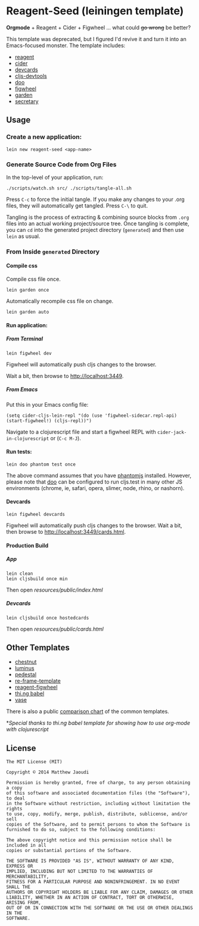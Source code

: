 # Reagent-Seed (leiningen template)

**Orgmode** + Reagent + Cider + Figwheel ... what could ~~go wrong~~ be better?

This template was deprecated, but I figured I'd revive it and turn it
into an Emacs-focused monster.  The template includes:

* [reagent](https://github.com/reagent-project/reagent)
* [cider](https://github.com/clojure-emacs/cider)
* [devcards](https://github.com/bhauman/devcards)
* [cljs-devtools](https://github.com/binaryage/cljs-devtools)
* [doo](https://github.com/bensu/doo)
* [figwheel](https://github.com/bhauman/lein-figwheel)
* [garden](https://github.com/noprompt/garden)
* [secretary](https://github.com/gf3/secretary)

## Usage

### Create a new application:

```
lein new reagent-seed <app-name>
```

### Generate Source Code from Org Files

In the top-level of your application, run:

```
./scripts/watch.sh src/ ./scripts/tangle-all.sh
```

Press `C-c` to force the initial tangle. If you make any changes to
your .org files, they will automatically get tangled. Press `C-\` to
quit.

Tangling is the process of extracting & combining source blocks from
`.org` files into an actual working project/source tree. Once tangling
is complete, you can `cd` into the generated project directory
(`generated`) and then use `lein` as usual.

### From Inside `generated` Directory

#### Compile css

Compile css file once.

```
lein garden once
```

Automatically recompile css file on change.

```
lein garden auto
```

#### Run application:

##### From Terminal

```
lein figwheel dev
```

Figwheel will automatically push cljs changes to the browser.

Wait a bit, then browse to [http://localhost:3449](http://localhost:3449).

##### From Emacs

Put this in your Emacs config file:

```
(setq cider-cljs-lein-repl "(do (use 'figwheel-sidecar.repl-api) (start-figwheel!) (cljs-repl))")
```

Navigate to a clojurescript file and start a figwheel REPL with `cider-jack-in-clojurescript` or (`C-c M-J`).

#### Run tests:

```
lein doo phantom test once
```

The above command assumes that you have [phantomjs](https://www.npmjs.com/package/phantomjs) installed. However, please note that [doo](https://github.com/bensu/doo) can be configured to run cljs.test in many other JS environments (chrome, ie, safari, opera, slimer, node, rhino, or nashorn).

#### Devcards

```
lein figwheel devcards
```

Figwheel will automatically push cljs changes to the browser. Wait a bit, then browse to [http://localhost:3449/cards.html](http://localhost:3449/cards.html).

#### Production Build

##### App

```
lein clean
lein cljsbuild once min
```

Then open *resources/public/index.html*

##### Devcards

```
lein cljsbuild once hostedcards
```

Then open *resources/public/cards.html*

## Other Templates

* [chestnut](https://github.com/plexus/chestnut)
* [luminus](https://github.com/luminus-framework/luminus-template)
* [pedestal](https://github.com/pedestal/pedestal)
* [re-frame-template](https://github.com/Day8/re-frame-template)
* [reagent-figwheel](https://github.com/gadfly361/reagent-figwheel)
* [thi.ng babel](https://github.com/thi-ng/babel)
* [vase](https://github.com/cognitect-labs/vase)


There is also a public [comparison chart](https://goo.gl/ZZH8fm) of the common templates.


**Special thanks to thi.ng babel template for showing how to use org-mode with clojurescript*

## License

```
The MIT License (MIT)

Copyright © 2014 Matthew Jaoudi

Permission is hereby granted, free of charge, to any person obtaining a copy
of this software and associated documentation files (the "Software"), to deal
in the Software without restriction, including without limitation the rights
to use, copy, modify, merge, publish, distribute, sublicense, and/or sell
copies of the Software, and to permit persons to whom the Software is
furnished to do so, subject to the following conditions:

The above copyright notice and this permission notice shall be included in all
copies or substantial portions of the Software.

THE SOFTWARE IS PROVIDED "AS IS", WITHOUT WARRANTY OF ANY KIND, EXPRESS OR
IMPLIED, INCLUDING BUT NOT LIMITED TO THE WARRANTIES OF MERCHANTABILITY,
FITNESS FOR A PARTICULAR PURPOSE AND NONINFRINGEMENT. IN NO EVENT SHALL THE
AUTHORS OR COPYRIGHT HOLDERS BE LIABLE FOR ANY CLAIM, DAMAGES OR OTHER
LIABILITY, WHETHER IN AN ACTION OF CONTRACT, TORT OR OTHERWISE, ARISING FROM,
OUT OF OR IN CONNECTION WITH THE SOFTWARE OR THE USE OR OTHER DEALINGS IN THE
SOFTWARE.
```
